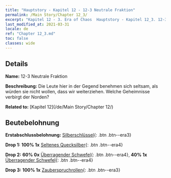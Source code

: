 ```yaml
---
title: "Hauptstory - Kapitel 12 - 12-3 Neutrale Fraktion"
permalink: /Main Story/Chapter 12_3/
excerpt: "Kapitel 12 - 3. Era of Chaos  Hauptstory - Kapitel 12_3. 12-3 Neutrale Fraktion"
last_modified_at: 2021-03-31
locale: de
ref: "Chapter 12_3.md"
toc: false
classes: wide
---
```


## Details

 **Name:** 12-3 Neutrale Fraktion

 **Beschreibung:** Die Leute hier in der Gegend benehmen sich seltsam, als würden sie nicht wollen, dass wir weiterziehen. Welche Geheimnisse verbirgt der Norden?

 **Related to:** [Kapitel 12](/de/Main Story/Chapter 12/)

## Beutebelohnung

 **Erstabschlussbelohnung:** [Silberschlüssel](/de/Items/con_693/){: .btn .btn--era3}

 **Drop 1:** **100% 1x** [Seltenes Quecksilber](/de/Items/mat_42/){: .btn .btn--era4}

 **Drop 2:** **60% 0x** [Überragender Schwefel](/de/Items/mat_36/){: .btn .btn--era4}, **40% 1x** [Überragender Schwefel](/de/Items/mat_36/){: .btn .btn--era4}

 **Drop 3:** **100% 1x** [Zauberspruchrollen](/de/Items/con_694/){: .btn .btn--era3}

